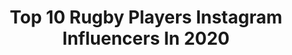---
title: Top 10 Rugby Players Instagram Influencers In 2020
description: >-
  Find top rugby players Instagram influencers in 2020. Most popular hashtags: #lockdown #createdwithadidas #covid19 #hometeam.
platform: Instagram
profiles:
  - username: "gaki.keita"
    fullname: >-
      keita inagaki
    location: "Japan"
    followers: 305934
    engagement: 1327
    commentsToLikes: 0.009264
    id: ck55q9o22ck090i11vvaazmlg
    verified: true
    hashtags: "#panasonicwildknights, #ultraboost, #oneteam, #haleo"
  - username: "damiandeallende"
    fullname: >-
      Damian De Allende
    location: "South Africa"
    followers: 104695
    engagement: 940
    commentsToLikes: 0.010191
    id: ck5capqwkdw1m0i114x60j8ha
    verified: true
    hashtags: "#panaboys, #baabaas, #ballskills, #kegonfalls"
  - username: "john_ryan_88"
    fullname: >-
      John Ryan
    location: "Japan"
    followers: 9287
    engagement: 1557
    commentsToLikes: 0.015541
    id: ck5c9jvx0bkcs0i11ds514vyj
    verified: true
    hashtags: "#suaf, #rwc19, #silverlining"
  - username: "g.laidlaw"
    fullname: >-
      Greig Laidlaw
    location: "France"
    followers: 81725
    engagement: 1097
    commentsToLikes: 0.009897
    id: ck5cc78s9guax0i112ruy72wg
    verified: true
    hashtags: "#asone, #chefsunite, #readyforrugby, #hospitalityforheroes"
  - username: "santi_cordero"
    fullname: >-
      Santi Cordero
    location: "France"
    followers: 92876
    engagement: 819
    commentsToLikes: 0.009359
    id: ck15qzojr5enc0i19dibyu996
    verified: true
    hashtags: "#ecosportstorm, #ubb, #belitos, #challengecup"
  - username: "johncooney00"
    fullname: >-
      John Cooney
    location: "United Kingdom"
    followers: 29745
    engagement: 1132
    commentsToLikes: 0.010321
    id: ck5c0koe0tbq90i11r08d0a7o
    verified: true
    hashtags: "#covid19, #myliefde, #mybodyguard, #buzzing"
  - username: "tommyhb99"
    fullname: >-
      THOMAS BURMAN
    location: "United Kingdom"
    followers: 6332
    engagement: 1826
    commentsToLikes: 0.013436
    id: ck9wp61k87yr20j785cefda4a
    verified: false
    hashtags: "#covid19, #nike, #facials, #lockdown"
  - username: "thelelife_"
    fullname: >-
      LEVI DAVIS
    location: "United Kingdom"
    followers: 17789
    engagement: 613
    commentsToLikes: 0.032408
    id: ck6tpf3gxji6t0j71xzoq7fcy
    verified: true
    hashtags: "#active, #coversunday, #drinkoxygen, #staypositive"
  - username: "roryjhutchinson"
    fullname: >-
      Rory Hutchinson
    location: "United Kingdom"
    followers: 6290
    engagement: 1714
    commentsToLikes: 0.014332
    id: ck5hdtyr3pd400i11ardm44il
    verified: true
    hashtags: "#1104, #ycm"
  - username: "alexdombrandt"
    fullname: >-
      Alex Dombrandt
    location: "United Kingdom"
    followers: 8781
    engagement: 1617
    commentsToLikes: 0.011877
    id: ck8sxb7y6gr9l0j78b6n31cgk
    verified: true
    hashtags: "#suvababy"
---